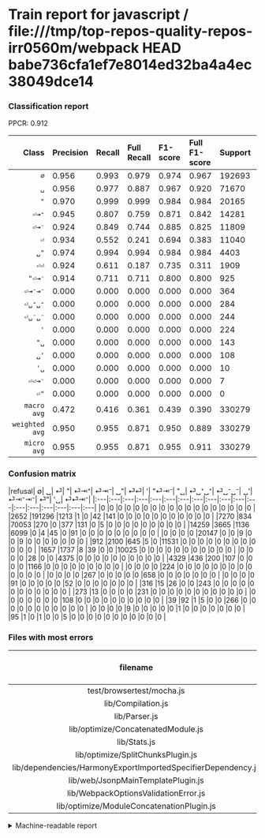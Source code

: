 # Train report for javascript / file:///tmp/top-repos-quality-repos-irr0560m/webpack HEAD babe736cfa1ef7e8014ed32ba4a4ec38049dce14

### Classification report

PPCR: 0.912

| Class | Precision | Recall | Full Recall | F1-score | Full F1-score | Support | Full Support | PPCR |
|------:|:----------|:-------|:------------|:---------|:---------|:--------|:-------------|:-----|
| `∅` | 0.956| 0.993| 0.979| 0.974| 0.967| 192693| 195345| 0.986 |
| `␣` | 0.956| 0.977| 0.887| 0.967| 0.920| 71670| 78940| 0.908 |
| `"` | 0.970| 0.999| 0.999| 0.984| 0.984| 20165| 20165| 1.000 |
| `⏎⇥⁺` | 0.945| 0.807| 0.759| 0.871| 0.842| 14281| 15193| 0.940 |
| `⏎⇥⁻` | 0.924| 0.849| 0.744| 0.885| 0.825| 11809| 13466| 0.877 |
| `⏎` | 0.934| 0.552| 0.241| 0.694| 0.383| 11040| 25299| 0.436 |
| `␣"` | 0.974| 0.994| 0.994| 0.984| 0.984| 4403| 4403| 1.000 |
| `⏎⏎` | 0.924| 0.611| 0.187| 0.735| 0.311| 1909| 6238| 0.306 |
| `"⏎⇥⁻` | 0.914| 0.711| 0.711| 0.800| 0.800| 925| 925| 1.000 |
| `⏎⇥⁻⇥⁻` | 0.000| 0.000| 0.000| 0.000| 0.000| 364| 403| 0.903 |
| `⏎␣⁺␣⁺` | 0.000| 0.000| 0.000| 0.000| 0.000| 284| 600| 0.473 |
| `⏎␣⁻␣⁻` | 0.000| 0.000| 0.000| 0.000| 0.000| 244| 517| 0.472 |
| `'` | 0.000| 0.000| 0.000| 0.000| 0.000| 224| 224| 1.000 |
| `"␣` | 0.000| 0.000| 0.000| 0.000| 0.000| 143| 143| 1.000 |
| `␣'` | 0.000| 0.000| 0.000| 0.000| 0.000| 108| 108| 1.000 |
| `'␣` | 0.000| 0.000| 0.000| 0.000| 0.000| 10| 10| 1.000 |
| `⏎⏎⇥⁻` | 0.000| 0.000| 0.000| 0.000| 0.000| 7| 102| 0.069 |
| `⏎"` | 0.000| 0.000| 0.000| 0.000| 0.000| 0| 0| 0.000 |
| `macro avg` | 0.472| 0.416| 0.361| 0.439| 0.390| 330279| 362081| 0.912 |
| `weighted avg` | 0.950| 0.955| 0.871| 0.950| 0.889| 330279| 362081| 0.912 |
| `micro avg` | 0.955| 0.955| 0.871| 0.955| 0.911| 330279| 362081| 0.912 |

### Confusion matrix

|refusal|  ∅| ␣| ⏎| "| ⏎⇥⁺| ⏎⇥⁻| ␣"| ⏎⏎| '| "⏎⇥⁻| "␣| ⏎␣⁺␣⁺| ⏎␣⁻␣⁻| ␣'| ⏎⇥⁻⇥⁻| ⏎"| '␣| ⏎⏎⇥⁻| 
|:---|:---|:---|:---|:---|:---|:---|:---|:---|:---|:---|:---|:---|:---|:---|:---|:---|:---|
|0 |0 |0 |0 |0 |0 |0 |0 |0 |0 |0 |0 |0 |0 |0 |0 |0 |0 |
|2652 |191296 |1213 |1 |0 |42 |141 |0 |0 |0 |0 |0 |0 |0 |0 |0 |0 |0 |
|7270 |834 |70053 |270 |0 |377 |131 |0 |5 |0 |0 |0 |0 |0 |0 |0 |0 |0 |
|14259 |3665 |1136 |6099 |0 |4 |45 |0 |91 |0 |0 |0 |0 |0 |0 |0 |0 |0 |
|0 |0 |0 |0 |20147 |0 |0 |9 |0 |0 |9 |0 |0 |0 |0 |0 |0 |0 |
|912 |2100 |645 |5 |0 |11531 |0 |0 |0 |0 |0 |0 |0 |0 |0 |0 |0 |0 |
|1657 |1737 |8 |39 |0 |0 |10025 |0 |0 |0 |0 |0 |0 |0 |0 |0 |0 |0 |
|0 |0 |0 |0 |28 |0 |0 |4375 |0 |0 |0 |0 |0 |0 |0 |0 |0 |0 |
|4329 |436 |200 |107 |0 |0 |0 |0 |1166 |0 |0 |0 |0 |0 |0 |0 |0 |0 |
|0 |0 |0 |0 |224 |0 |0 |0 |0 |0 |0 |0 |0 |0 |0 |0 |0 |0 |
|0 |0 |0 |0 |267 |0 |0 |0 |0 |0 |658 |0 |0 |0 |0 |0 |0 |0 |
|0 |0 |0 |0 |91 |0 |0 |0 |0 |0 |52 |0 |0 |0 |0 |0 |0 |0 |
|316 |15 |26 |0 |0 |243 |0 |0 |0 |0 |0 |0 |0 |0 |0 |0 |0 |0 |
|273 |13 |0 |0 |0 |0 |231 |0 |0 |0 |0 |0 |0 |0 |0 |0 |0 |0 |
|0 |0 |0 |0 |0 |0 |0 |108 |0 |0 |0 |0 |0 |0 |0 |0 |0 |0 |
|39 |92 |1 |5 |0 |0 |266 |0 |0 |0 |0 |0 |0 |0 |0 |0 |0 |0 |
|0 |0 |0 |0 |9 |0 |0 |0 |0 |0 |1 |0 |0 |0 |0 |0 |0 |0 |
|95 |1 |0 |1 |0 |0 |5 |0 |0 |0 |0 |0 |0 |0 |0 |0 |0 |0 |

### Files with most errors

| filename | number of errors|
|:----:|:-----|
| test/browsertest/mocha.js | 1321 |
| lib/Compilation.js | 367 |
| lib/Parser.js | 360 |
| lib/optimize/ConcatenatedModule.js | 273 |
| lib/Stats.js | 253 |
| lib/optimize/SplitChunksPlugin.js | 190 |
| lib/dependencies/HarmonyExportImportedSpecifierDependency.js | 187 |
| lib/web/JsonpMainTemplatePlugin.js | 164 |
| lib/WebpackOptionsValidationError.js | 148 |
| lib/optimize/ModuleConcatenationPlugin.js | 135 |

<details>
    <summary>Machine-readable report</summary>
```json
{
  "cl_report": {"\"": {"f1-score": 0.984437223620239, "precision": 0.9701916594433209, "recall": 0.9991073642449789, "support": 20165}, "\"\u23ce\u21e5\u207b": {"f1-score": 0.7999999999999999, "precision": 0.9138888888888889, "recall": 0.7113513513513513, "support": 925}, "\"\u2423": {"f1-score": 0.0, "precision": 0.0, "recall": 0.0, "support": 143}, "\u0027": {"f1-score": 0.0, "precision": 0.0, "recall": 0.0, "support": 224}, "\u0027\u2423": {"f1-score": 0.0, "precision": 0.0, "recall": 0.0, "support": 10}, "macro avg": {"f1-score": 0.4385765356860176, "precision": 0.47209865739322016, "recall": 0.4163272043908485, "support": 330279}, "micro avg": {"f1-score": 0.9547988216023423, "precision": 0.9547988216023423, "recall": 0.9547988216023423, "support": 330279}, "weighted avg": {"f1-score": 0.9501145722634639, "precision": 0.9502292802821067, "recall": 0.9547988216023423, "support": 330279}, "\u2205": {"f1-score": 0.9738089299077077, "precision": 0.9555769797541324, "recall": 0.9927501258478513, "support": 192693}, "\u23ce": {"f1-score": 0.6943701258040644, "precision": 0.9344262295081968, "recall": 0.5524456521739131, "support": 11040}, "\u23ce\"": {"f1-score": 0.0, "precision": 0.0, "recall": 0.0, "support": 0}, "\u23ce\u21e5\u207a": {"f1-score": 0.8709872346853992, "precision": 0.9453964089530212, "recall": 0.8074364540298299, "support": 14281}, "\u23ce\u21e5\u207b": {"f1-score": 0.885092482231934, "precision": 0.9244743637034305, "recall": 0.8489287831315099, "support": 11809}, "\u23ce\u21e5\u207b\u21e5\u207b": {"f1-score": 0.0, "precision": 0.0, "recall": 0.0, "support": 364}, "\u23ce\u23ce": {"f1-score": 0.7354146956795963, "precision": 0.9239302694136292, "recall": 0.6107909900471451, "support": 1909}, "\u23ce\u23ce\u21e5\u207b": {"f1-score": 0.0, "precision": 0.0, "recall": 0.0, "support": 7}, "\u23ce\u2423\u207a\u2423\u207a": {"f1-score": 0.0, "precision": 0.0, "recall": 0.0, "support": 284}, "\u23ce\u2423\u207b\u2423\u207b": {"f1-score": 0.0, "precision": 0.0, "recall": 0.0, "support": 244}, "\u2423": {"f1-score": 0.9665682432805343, "precision": 0.9559373379547501, "recall": 0.9774382586856425, "support": 71670}, "\u2423\"": {"f1-score": 0.983698707138842, "precision": 0.973953695458593, "recall": 0.9936406995230525, "support": 4403}, "\u2423\u0027": {"f1-score": 0.0, "precision": 0.0, "recall": 0.0, "support": 108}},
  "cl_report_full": {"\"": {"f1-score": 0.984437223620239, "precision": 0.9701916594433209, "recall": 0.9991073642449789, "support": 20165}, "\"\u23ce\u21e5\u207b": {"f1-score": 0.7999999999999999, "precision": 0.9138888888888889, "recall": 0.7113513513513513, "support": 925}, "\"\u2423": {"f1-score": 0.0, "precision": 0.0, "recall": 0.0, "support": 143}, "\u0027": {"f1-score": 0.0, "precision": 0.0, "recall": 0.0, "support": 224}, "\u0027\u2423": {"f1-score": 0.0, "precision": 0.0, "recall": 0.0, "support": 10}, "macro avg": {"f1-score": 0.3898208778917725, "precision": 0.47209865739322016, "recall": 0.36123466169046803, "support": 362081}, "micro avg": {"f1-score": 0.9109422843607372, "precision": 0.9547988216023423, "recall": 0.8709377183558376, "support": 362081}, "weighted avg": {"f1-score": 0.8894888916037892, "precision": 0.9474188492298785, "recall": 0.8709377183558376, "support": 362081}, "\u2205": {"f1-score": 0.9672796776004087, "precision": 0.9555769797541324, "recall": 0.979272569044511, "support": 195345}, "\u23ce": {"f1-score": 0.383271538993276, "precision": 0.9344262295081968, "recall": 0.24107672240009487, "support": 25299}, "\u23ce\"": {"f1-score": 0.0, "precision": 0.0, "recall": 0.0, "support": 0}, "\u23ce\u21e5\u207a": {"f1-score": 0.8419861263234758, "precision": 0.9453964089530212, "recall": 0.7589679457644968, "support": 15193}, "\u23ce\u21e5\u207b": {"f1-score": 0.8247634718222955, "precision": 0.9244743637034305, "recall": 0.7444675478984109, "support": 13466}, "\u23ce\u21e5\u207b\u21e5\u207b": {"f1-score": 0.0, "precision": 0.0, "recall": 0.0, "support": 403}, "\u23ce\u23ce": {"f1-score": 0.31093333333333334, "precision": 0.9239302694136292, "recall": 0.18691888425777492, "support": 6238}, "\u23ce\u23ce\u21e5\u207b": {"f1-score": 0.0, "precision": 0.0, "recall": 0.0, "support": 102}, "\u23ce\u2423\u207a\u2423\u207a": {"f1-score": 0.0, "precision": 0.0, "recall": 0.0, "support": 600}, "\u23ce\u2423\u207b\u2423\u207b": {"f1-score": 0.0, "precision": 0.0, "recall": 0.0, "support": 517}, "\u2423": {"f1-score": 0.9204057232200339, "precision": 0.9559373379547501, "recall": 0.8874208259437547, "support": 78940}, "\u2423\"": {"f1-score": 0.983698707138842, "precision": 0.973953695458593, "recall": 0.9936406995230525, "support": 4403}, "\u2423\u0027": {"f1-score": 0.0, "precision": 0.0, "recall": 0.0, "support": 108}},
  "ppcr": 0.9121688241028941
}
```
</details>
